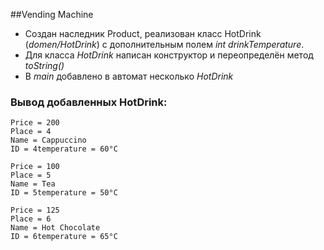 ##Vending Machine

- Создан наследник Product, реализован класс HotDrink (*domen/HotDrink*) с дополнительным полем *int drinkTemperature*.
- Для класса *HotDrink* написан конструктор и переопределён метод *toString()*
- В *main* добавлено в автомат несколько *HotDrink*

### Вывод добавленных HotDrink:
```
Price = 200
Place = 4
Name = Cappuccino
ID = 4temperature = 60°C

Price = 100
Place = 5
Name = Tea
ID = 5temperature = 50°C

Price = 125
Place = 6
Name = Hot Chocolate
ID = 6temperature = 65°C
```

